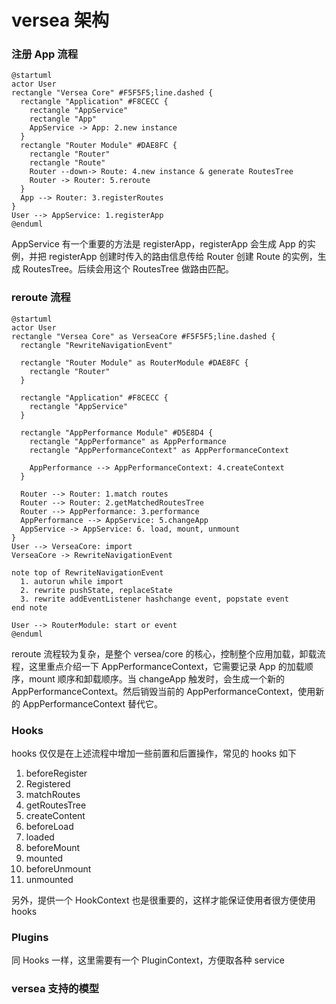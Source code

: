 # versea 架构

### 注册 App 流程

```plantuml
@startuml
actor User
rectangle "Versea Core" #F5F5F5;line.dashed {
  rectangle "Application" #F8CECC {
    rectangle "AppService"
    rectangle "App"
    AppService -> App: 2.new instance
  }
  rectangle "Router Module" #DAE8FC {
    rectangle "Router"
    rectangle "Route"
    Router --down-> Route: 4.new instance & generate RoutesTree
    Router -> Router: 5.reroute
  }
  App --> Router: 3.registerRoutes
}
User --> AppService: 1.registerApp
@enduml
```

AppService 有一个重要的方法是 registerApp，registerApp 会生成 App 的实例，并把 registerApp 创建时传入的路由信息传给 Router 创建 Route 的实例，生成 RoutesTree。后续会用这个 RoutesTree 做路由匹配。

### reroute 流程

```plantuml
@startuml
actor User
rectangle "Versea Core" as VerseaCore #F5F5F5;line.dashed {
  rectangle "RewriteNavigationEvent"

  rectangle "Router Module" as RouterModule #DAE8FC {
    rectangle "Router"
  }

  rectangle "Application" #F8CECC {
    rectangle "AppService"
  }

  rectangle "AppPerformance Module" #D5E8D4 {
    rectangle "AppPerformance" as AppPerformance
    rectangle "AppPerformanceContext" as AppPerformanceContext

    AppPerformance --> AppPerformanceContext: 4.createContext
  }

  Router --> Router: 1.match routes
  Router --> Router: 2.getMatchedRoutesTree
  Router --> AppPerformance: 3.performance
  AppPerformance --> AppService: 5.changeApp
  AppService -> AppService: 6. load, mount, unmount
}
User --> VerseaCore: import
VerseaCore -> RewriteNavigationEvent

note top of RewriteNavigationEvent
  1. autorun while import
  2. rewrite pushState, replaceState
  3. rewrite addEventListener hashchange event, popstate event
end note

User --> RouterModule: start or event
@enduml
```

reroute 流程较为复杂，是整个 versea/core 的核心，控制整个应用加载，卸载流程，这里重点介绍一下 AppPerformanceContext，它需要记录 App 的加载顺序，mount 顺序和卸载顺序。当 changeApp 触发时，会生成一个新的 AppPerformanceContext。然后销毁当前的 AppPerformanceContext，使用新的 AppPerformanceContext 替代它。

### Hooks

hooks 仅仅是在上述流程中增加一些前置和后置操作，常见的 hooks 如下

1. beforeRegister
2. Registered
3. matchRoutes
4. getRoutesTree
5. createContent
6. beforeLoad
7. loaded
8. beforeMount
9. mounted
10. beforeUnmount
11. unmounted

另外，提供一个 HookContext 也是很重要的，这样才能保证使用者很方便使用 hooks

### Plugins

同 Hooks 一样，这里需要有一个 PluginContext，方便取各种 service

### versea 支持的模型
